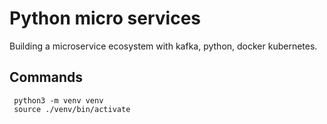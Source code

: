 # Python micro services

Building a microservice ecosystem with kafka, python, docker kubernetes.
## Commands
```
 python3 -m venv venv
 source ./venv/bin/activate
 ```